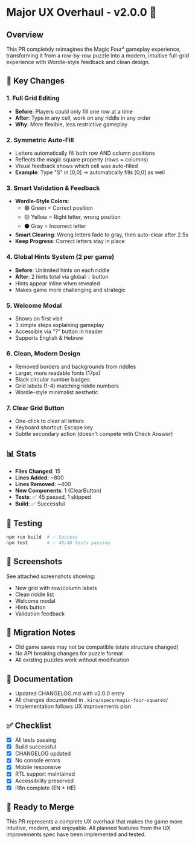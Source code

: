 # Major UX Overhaul - v2.0.0 🎉

## Overview
This PR completely reimagines the Magic Four² gameplay experience, transforming it from a row-by-row puzzle into a modern, intuitive full-grid experience with Wordle-style feedback and clean design.

## 🎯 Key Changes

### 1. Full Grid Editing
- **Before**: Players could only fill one row at a time
- **After**: Type in any cell, work on any riddle in any order
- **Why**: More flexible, less restrictive gameplay

### 2. Symmetric Auto-Fill
- Letters automatically fill both row AND column positions
- Reflects the magic square property (rows = columns)
- Visual feedback shows which cell was auto-filled
- **Example**: Type "S" in [0,0] → automatically fills [0,0] as well

### 3. Smart Validation & Feedback
- **Wordle-Style Colors**:
  - 🟢 Green = Correct position
  - 🟡 Yellow = Right letter, wrong position  
  - ⚫ Gray = Incorrect letter
- **Smart Clearing**: Wrong letters fade to gray, then auto-clear after 2.5s
- **Keep Progress**: Correct letters stay in place

### 4. Global Hints System (2 per game)
- **Before**: Unlimited hints on each riddle
- **After**: 2 hints total via global 💡 button
- Hints appear inline when revealed
- Makes game more challenging and strategic

### 5. Welcome Modal
- Shows on first visit
- 3 simple steps explaining gameplay
- Accessible via "?" button in header
- Supports English & Hebrew

### 6. Clean, Modern Design
- Removed borders and backgrounds from riddles
- Larger, more readable fonts (17px)
- Black circular number badges
- Grid labels (1-4) matching riddle numbers
- Wordle-style minimalist aesthetic

### 7. Clear Grid Button
- One-click to clear all letters
- Keyboard shortcut: Escape key
- Subtle secondary action (doesn't compete with Check Answer)

## 📊 Stats
- **Files Changed**: 15
- **Lines Added**: ~800
- **Lines Removed**: ~400
- **New Components**: 1 (ClearButton)
- **Tests**: ✅ 45 passed, 1 skipped
- **Build**: ✅ Successful

## 🧪 Testing
```bash
npm run build  # ✅ Success
npm test       # ✅ 45/46 tests passing
```

## 🎨 Screenshots
See attached screenshots showing:
- New grid with row/column labels
- Clean riddle list
- Welcome modal
- Hints button
- Validation feedback

## 🔄 Migration Notes
- Old game saves may not be compatible (state structure changed)
- No API breaking changes for puzzle format
- All existing puzzles work without modification

## 📝 Documentation
- Updated CHANGELOG.md with v2.0.0 entry
- All changes documented in `.kiro/specs/magic-four-squared/`
- Implementation follows UX improvements plan

## ✅ Checklist
- [x] All tests passing
- [x] Build successful
- [x] CHANGELOG updated
- [x] No console errors
- [x] Mobile responsive
- [x] RTL support maintained
- [x] Accessibility preserved
- [x] i18n complete (EN + HE)

## 🚀 Ready to Merge
This PR represents a complete UX overhaul that makes the game more intuitive, modern, and enjoyable. All planned features from the UX improvements spec have been implemented and tested.
